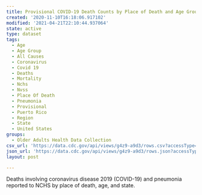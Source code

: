```yaml
---
title: Provisional COVID-19 Death Counts by Place of Death and Age Group
created: '2020-11-10T16:18:06.917102'
modified: '2021-04-21T22:10:44.937064'
state: active
type: dataset
tags:
  - Age
  - Age Group
  - All Causes
  - Coronavirus
  - Covid 19
  - Deaths
  - Mortality
  - Nchs
  - Nvss
  - Place Of Death
  - Pneumonia
  - Provisional
  - Puerto Rico
  - Region
  - State
  - United States
groups:
  - Older Adults Health Data Collection
csv_url: 'https://data.cdc.gov/api/views/g4z9-a9d3/rows.csv?accessType=DOWNLOAD'
json_url: 'https://data.cdc.gov/api/views/g4z9-a9d3/rows.json?accessType=DOWNLOAD'
layout: post

---
```

Deaths involving coronavirus disease 2019 (COVID-19) and pneumonia reported to NCHS by place of death, age, and state.
